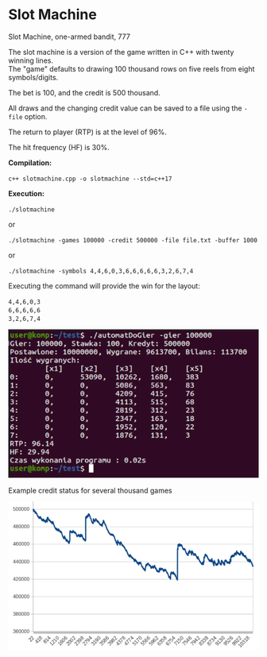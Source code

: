 # Slot Machine
Slot Machine, one-armed bandit, 777

The slot machine is a version of the game written in C++ with twenty winning lines.  
The "game" defaults to drawing 100 thousand rows on five reels from eight symbols/digits.

The bet is 100, and the credit is 500 thousand.

All draws and the changing credit value can be saved to a file using the `-file` option.

The return to player (RTP) is at the level of 96%.

The hit frequency (HF) is 30%.

**Compilation:**

`c++ slotmachine.cpp -o slotmachine --std=c++17`

**Execution:**

`./slotmachine`

or

`./slotmachine -games 100000 -credit 500000 -file file.txt -buffer 1000`

or

`./slotmachine -symbols 4,4,6,0,3,6,6,6,6,6,3,2,6,7,4`

Executing the command will provide the win for the layout:

`4,4,6,0,3`  
`6,6,6,6,6`  
`3,2,6,7,4`

![Wyniki gry](https://github.com/ato-zen/automatDoGier/blob/main/wyniki.png)

Example credit status for several thousand games

![Stan kredytu podczas rozgrywki](https://github.com/ato-zen/automatDoGier/blob/main/kredyt.png)

